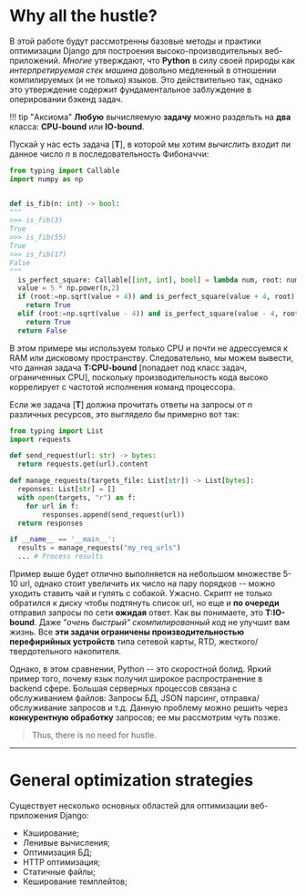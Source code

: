 # Why all the hustle?

В этой работе будут рассмотренны базовые методы и практики оптимизации Django для построения высоко-производительных веб-приложений. _Многие_ утверждают, что __Python__ в силу своей природы как _интерпретируемая стек машина_ довольно медленный в отношении компилируемых (и не только) языков. Это действительно так, однако это утверждение содержит фундаментальное заблуждение в оперировании бэкенд задач.

!!! tip "Аксиома"
    __Любую__ вычисляемую __задачу__ можно раздельть на __два__ класса: __CPU-bound__ или __IO-bound__.

Пускай у нас есть задача [__T__], в которой мы хотим _вычислить_ входит ли данное число _n_ в последовательность Фибоначчи:
```python linenums="1"
from typing import Callable
import numpy as np


def is_fib(n: int) -> bool:
"""
>>> is_fib(3)
True
>>> is_fib(55)
True
>>> is_fib(17)
False
"""
  is_perfect_square: Callable[[int, int], bool] = lambda num, root: num == np.power(int(root + 0.5),2)
  value = 5 * np.power(n,2)
  if (root:=np.sqrt(value + 4)) and is_perfect_square(value + 4, root):
    return True
  elif (root:=np.sqrt(value - 4)) and is_perfect_square(value - 4, root):
    return True
  return False
```
В этом примере мы используем только CPU и почти не адрессуемся к RAM или дисковому пространству. Следовательно, мы можем вывести, что данная задача __T:CPU-bound__ [попадает под класс задач, ограниченных CPU], поскольку производительность кода высоко коррелирует с частотой исполнения команд процессора.

Если же задача [__T__] должна прочитать ответы на запросы от _n_ различных ресурсов, это выглядело бы примерно вот так:
```python linenums="1"
from typing import List
import requests

def send_request(url: str) -> bytes:
  return requests.get(url).content

def manage_requests(targets_file: List[str]) -> List[bytes]:
  reponses: List[str] = []
  with open(targets, "r") as f:
    for url in f:
        responses.append(send_request(url))
  return responses

if __name__ == '__main__':
  results = manage_requests("my_req_urls")
  ... # Process results
```
Пример выше будет отлично выполняется на небольшом множестве 5-10 url, однако стоит увеличить их число на пару порядков -- можно уходить ставить чай и гулять с собакой. Ужасно. Скрипт не только обратился к диску чтобы подтянуть список url, но еще и __по очереди__ отправил запросы по сети __ожидая__ ответ. Как вы понимаете, это __T:IO-bound__. Даже _"очень быстрый" скомпилированный код_ не улучшит вам жизнь. Все __эти задачи ограничены производительностью перефирийных устройств__ типа сетевой карты, RTD, жесткого/твердотельного накопителя. 

Однако, в этом сравнении, Python -- это скоростной болид. Яркий пример того, почему язык получил широкое распространение в backend сфере. Большая серверных процессов связана с обслуживанием файлов: Запросы БД, JSON парсинг, отправка/обслуживание запросов и т.д.
Данную проблему можно решить через __конкурентную обработку__ запросов; ее мы рассмотрим чуть позже.

> Thus, there is no need for hustle.

----

# General optimization strategies

Существует несколько основных областей для оптимизации веб-приложения Django:

* Кэширование;
* Ленивые вычисления;
* Оптимизация БД;
* HTTP оптимизация;
* Статичные файлы;
* Кеширование темплейтов;

